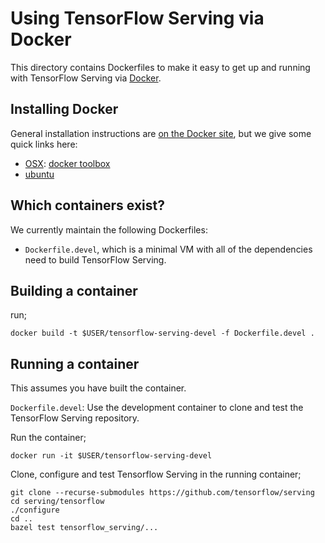# Using TensorFlow Serving via Docker

This directory contains Dockerfiles to make it easy to get up and running with
TensorFlow Serving via [Docker](http://www.docker.com/).

## Installing Docker

General installation instructions are
[on the Docker site](https://docs.docker.com/installation/), but we give some
quick links here:

* [OSX](https://docs.docker.com/installation/mac/): [docker toolbox](https://www.docker.com/toolbox)
* [ubuntu](https://docs.docker.com/installation/ubuntulinux/)

## Which containers exist?

We currently maintain the following Dockerfiles:

* `Dockerfile.devel`, which is a minimal VM with all of the dependencies need
  to build TensorFlow Serving.

## Building a container
run;

```shell
docker build -t $USER/tensorflow-serving-devel -f Dockerfile.devel .
```

## Running a container
This assumes you have built the container.

`Dockerfile.devel`: Use the development container to clone and test the
TensorFlow Serving repository.

Run the container;

```shell
docker run -it $USER/tensorflow-serving-devel
```

Clone, configure and test Tensorflow Serving in the running container;

```shell
git clone --recurse-submodules https://github.com/tensorflow/serving
cd serving/tensorflow
./configure
cd ..
bazel test tensorflow_serving/...
```

